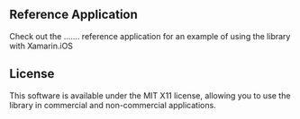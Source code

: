 ## Reference Application

Check out the ....... reference application for an example of using the library with Xamarin.iOS

## License

This software is available under the MIT X11 license, allowing you to use the library in commercial and non-commercial applications.
